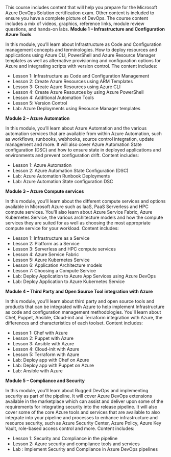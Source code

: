 This course includes content that will help you prepare for the Microsoft Azure DevOps Solution certification exam. Other content is included to ensure you have a complete picture of DevOps. The course content includes a mix of videos, graphics, reference links, module review questions, and hands-on labs. 
**Module 1 – Infrastructure and Configuration Azure Tools**

In this module, you’ll learn about Infrastructure as Code and Configuration management concepts and terminologies. How to deploy resources and applications using Azure CLI, PowerShell and Azure Resource Manager templates as well as alternative provisioning and configuration options for Azure and integrating scripts with version control. The content includes:

* Lesson 1: Infrastructure as Code and Configuration Management
* Lesson 2: Create Azure Resources using ARM Templates
* Lesson 3: Create Azure Resources using Azure CLI
* Lesson 4: Create Azure Resources by using Azure PowerShell
* Lesson 4: Additional Automation Tools
* Lesson 5: Version Control
* Lab: Azure Deployments using Resource Manager templates

**Module 2 – Azure Automation**

In this module, you’ll learn about Azure Automation and the various automation services that are available from within Azure Automation, such as workflows, runbooks, webhooks, source control integration, update management and more. It will also cover Azure Automation State configuration (DSC) and how to ensure state in deployed applications and environments and prevent configuration drift. Content includes:

* Lesson 1: Azure Automation
* Lesson 2: Azure Automation State Configuration (DSC)
* Lab: Azure Automation Runbook Deployments
* Lab: Azure Automation State configuration DSC

**Module 3 – Azure Compute services**

In this module, you’ll learn about the different compute services and options available in Microsoft Azure such as IaaS, PaaS Serverless and HPC compute services. You'll also learn about Azure Service Fabric, Azure Kubernetes Service, the various architecture models and how the compute services they are suited for as well as choosing the most appropriate compute service for your workload. Content includes:

* Lesson 1: Infrastructure as a Service
* Lesson 2: Platform as a Service
* Lesson 3: Serverless and HPC compute services
* Lesson 4: Azure Service Fabric
* Lesson 5: Azure Kubernetes Service
* Lesson 6: Application Architecture models
* Lesson 7: Choosing a Compute Service
* Lab: Deploy Application to Azure App Services using Azure DevOps
* Lab: Deploy Application to Azure Kubernetes Service

**Module 4 – Third Party and Open Source Tool integration with Azure**

In this module, you’ll learn about third party and open source tools and products that can be integrated with Azure to help implement Infrastructure as code and configuration management methodologies. You'll learn about Chef, Puppet, Ansible, Cloud-init and Terraform integration with Azure, the differences and characteristics of each toolset. Content includes:

* Lesson 1: Chef with Azure
* Lesson 2: Puppet with Azure
* Lesson 3: Ansible with Azure
* Lesson 4: Cloud-init with Azure
* Lesson 5: Terraform with Azure
* Lab: Deploy app with Chef on Azure
* Lab: Deploy app with Puppet on Azure
* Lab: Ansible with Azure

**Module 5 – Compliance and Security**

In this module, you’ll learn about Rugged DevOps and implementing security as part of the pipeline. It will cover Azure DevOps extensions available in the marketplace which can assist and deliver upon some of the requirements for integrating security into the release pipeline. It will also cover some of the core Azure tools and services that are available to also integrate into your pipeline and processes to enhance infrastructure and resource security, such as Azure Security Center, Azure Policy, Azure Key Vault, role-based access control and more. Content includes:

* Lesson 1: Security and Compliance in the pipeline
* Lesson 2: Azure security and compliance tools and services
* Lab : Implement Security and Compliance in Azure DevOps pipelines
